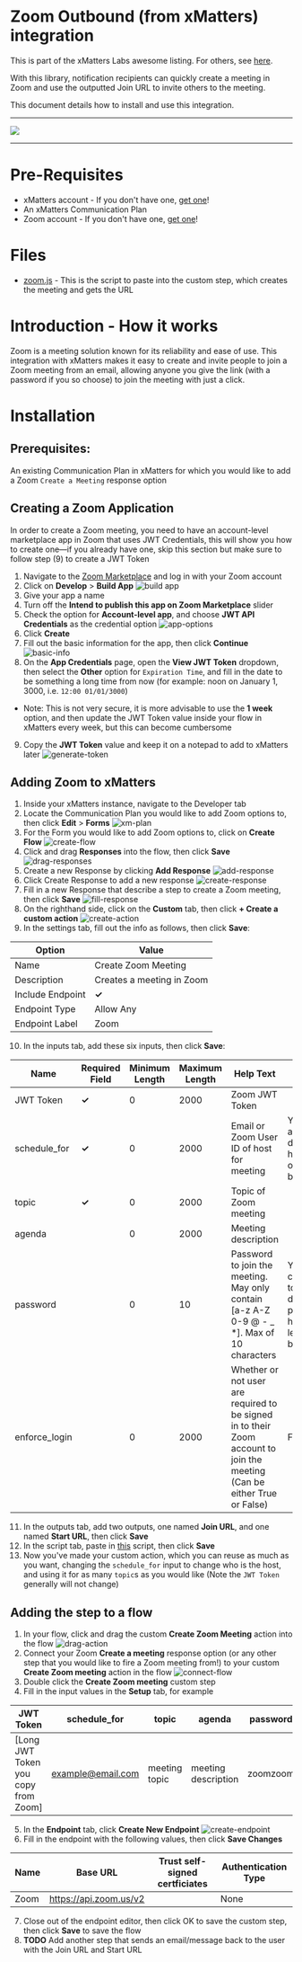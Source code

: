 # Zoom Outbound (from xMatters) integration
This is part of the xMatters Labs awesome listing. For others, see [here](https://github.com/xmatters/xMatters-Labs).

With this library, notification recipients can quickly create a meeting in Zoom and use the outputted Join URL to invite others to the meeting.

This document details how to install and use this integration. 

---------

<kbd>
<img src="https://github.com/xmatters/xMatters-Labs/raw/master/media/disclaimer.png">
</kbd>

---------
# Pre-Requisites
* xMatters account - If you don't have one, [get one](https://www.xmatters.com)! 
* An xMatters Communication Plan
* Zoom account - If you don't have one, [get one](https://zoom.us/)!

# Files
* [zoom.js](./zoom.js) - This is the script to paste into the custom step, which creates the meeting and gets the URL

# Introduction - How it works
Zoom is a meeting solution known for its reliability and ease of use. This integration with xMatters makes it easy to create and invite people to join a Zoom meeting from an email, allowing anyone you give the link (with a password if you so choose) to join the meeting with just a click.

# Installation
## Prerequisites:
An existing Communication Plan in xMatters for which you would like to add a Zoom `Create a Meeting` response option

## Creating a Zoom Application
In order to create a Zoom meeting, you need to have an account-level marketplace app in Zoom that uses JWT Credentials, this will show you how to create one—if you already have one, skip this section but make sure to follow step (9) to create a JWT Token

1. Navigate to the [Zoom Marketplace](https://marketplace.zoom.us/) and log in with your Zoom account
2. Click on **Develop** > **Build App**
![build app](./media/build-app.png)
3. Give your app a name
4. Turn off the **Intend to publish this app on Zoom Marketplace** slider
5. Check the option for **Account-level app**, and choose **JWT API Credentials** as the credential option
![app-options](./media/app-options.png)
6. Click **Create**
7. Fill out the basic information for the app, then click **Continue**
![basic-info](./media/basic-info.png)
8. On the **App Credentials** page, open the **View JWT Token** dropdown, then select the **Other** option for `Expiration Time`, and fill in the date to be something a long time from now (for example: noon on January 1, 3000, i.e. `12:00 01/01/3000`)
* Note: This is not very secure, it is more advisable to use the **1 week** option, and then update the JWT Token value inside your flow in xMatters every week, but this can become cumbersome
9. Copy the **JWT Token** value and keep it on a notepad to add to xMatters later
![generate-token](./media/generate-token.png)

## Adding Zoom to xMatters
1. Inside your xMatters instance, navigate to the Developer tab
2. Locate the Communication Plan you would like to add Zoom options to, then click **Edit** > **Forms**
![xm-plan](./media/xm-plan.png)
3. For the Form you would like to add Zoom options to, click on **Create Flow**
![create-flow](./media/create-flow.png)
4. Click and drag **Responses** into the flow, then click **Save**
![drag-responses](./media/drag-responses.png)
5. Create a new Response by clicking **Add Response**
![add-response](./media/add-response.png)
6. Click Create Response to add a new response
![create-response](./media/create-response.png)
7. Fill in a new Response that describe a step to create a Zoom meeting, then click **Save**
![fill-response](./media/fill-response.png)
8. On the righthand side, click on the **Custom** tab, then click **+ Create a custom action**
![create-action](./media/create-action.png)
9. In the settings tab, fill out the info as follows, then click **Save**:

| Option                     | Value                                   |
| ---------------------- | ------------------------------- |
| Name                      | Create Zoom Meeting         |
| Description             | Creates a meeting in Zoom |
| Include Endpoint    | **✓**                                     |
| Endpoint Type        | Allow Any                             |
| Endpoint Label       | Zoom                                   |

10. In the inputs tab, add these six inputs, then click **Save**:

| Name | Required Field | Minimum Length | Maximum Length | Help Text | Default Value | Multiline |
| ------- | ---------------- | -------------------- | -------------------- | ----------- | --------------- | --------- |
| JWT Token | **✓** | 0 | 2000 | Zoom JWT Token |  |  |
| schedule_for | **✓** | 0 | 2000 | Email or Zoom User ID of host for meeting | You can add a default host here or leave it blank |  |
| topic | **✓** | 0 | 2000 | Topic of Zoom meeting |  |  |
| agenda |  | 0 | 2000 | Meeting description |  |  |
| password |  | 0 | 10 | Password to join the meeting. May only contain [a-z A-Z 0-9 @ - _ *]. Max of 10 characters | You can choose to put a default password here or leave it blank |  |
| enforce_login |  | 0 | 2000 | Whether or not user are required to be signed in to their Zoom account to join the meeting (Can be either True or False) | False |  | 

11. In the outputs tab, add two outputs, one named **Join URL**, and one named **Start URL**, then click **Save**
12. In the script tab, paste in [this](./script.js) script, then click **Save**
13. Now you've made your custom action, which you can reuse as much as you want, changing the `schedule_for` input to change who is the host, and using it for as many `topic`s as you would like (Note the `JWT Token` generally will not change)


## Adding the step to a flow
1. In your flow, click and drag the custom **Create Zoom Meeting** action into the flow
![drag-action](./media/drag-action.png)
2. Connect your Zoom **Create a meeting** response option (or any other step that you would like to fire a Zoom meeting from!) to your custom **Create Zoom meeting** action in the flow
![connect-flow](./media/connect-flow.png)
3. Double click the **Create Zoom meeting** custom step
4. Fill in the input values in the **Setup** tab, for example

| JWT Token | schedule_for | topic | agenda | password | enforce_login |
| --- | --- | --- | --- | --- | --- |
| [Long JWT Token you copy from Zoom] | example@email.com | meeting topic | meeting description | zoomzoom | False |

5. In the **Endpoint** tab, click **Create New Endpoint**
![create-endpoint](./media/create-endpoint.png)
6. Fill in the endpoint with the following values, then click **Save Changes**

| Name | Base URL | Trust self-signed certficiates | Authentication Type |
| --- | --- | --- | --- |
| Zoom | https://api.zoom.us/v2 | | None |

7. Close out of the endpoint editor, then click OK to save the custom step, then click **Save** to save the flow
8. **TODO** Add another step that sends an email/message back to the user with the Join URL and Start URL 
